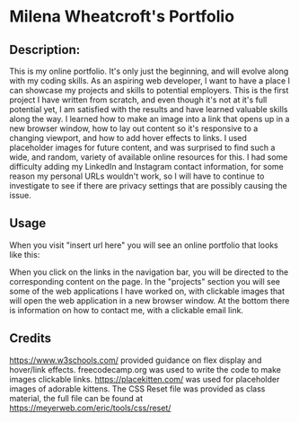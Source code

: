 # Milena Wheatcroft's Portfolio

## Description:
This is my online portfolio. It's only just the beginning, and will evolve along with my coding skills.  As an aspiring web developer, I want to have a place I can showcase my projects and skills to potential employers. This is the first project I have written from scratch, and even though it's not at it's full potential yet, I am satisfied with the results and have learned valuable skills along the way. I learned how to make an image into a link that opens up in a new browser window, how to lay out content so it's responsive to a changing viewport, and how to add hover effects to links. I used placeholder images for future content, and was surprised to find such a wide, and random, variety of available online resources for this. I had some difficulty adding my LinkedIn and Instagram contact information, for some reason my personal URLs wouldn't work, so I will have to continue to investigate to see if there are privacy settings that are possibly causing the issue.

## Usage
When you visit "insert url here" you will see an online portfolio that looks like this:

When you click on the links in the navigation bar, you will be directed to the corresponding content on the page. In the "projects" section you will see some of the web applications I have worked on, with clickable images that will open the web application in a new browser window. At the bottom there is information on how to contact me, with a clickable email link.

## Credits
https://www.w3schools.com/ provided guidance on flex display and hover/link effects.
freecodecamp.org was used to write the code to make images clickable links.
https://placekitten.com/ was used for placeholder images of adorable kittens.
The CSS Reset file was provided as class material, the full file can be found at https://meyerweb.com/eric/tools/css/reset/

